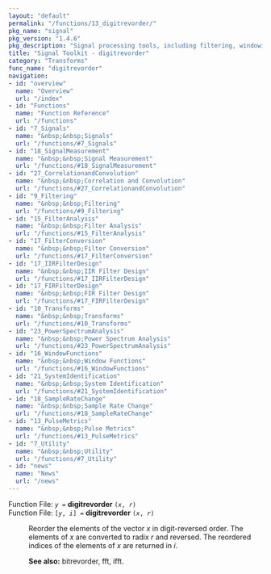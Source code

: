 ```yaml
---
layout: "default"
permalink: "/functions/13_digitrevorder/"
pkg_name: "signal"
pkg_version: "1.4.6"
pkg_description: "Signal processing tools, including filtering, windowing and display functions."
title: "Signal Toolkit - digitrevorder"
category: "Transforms"
func_name: "digitrevorder"
navigation:
- id: "overview"
  name: "Overview"
  url: "/index"
- id: "Functions"
  name: "Function Reference"
  url: "/functions"
- id: "7_Signals"
  name: "&nbsp;&nbsp;Signals"
  url: "/functions/#7_Signals"
- id: "18_SignalMeasurement"
  name: "&nbsp;&nbsp;Signal Measurement"
  url: "/functions/#18_SignalMeasurement"
- id: "27_CorrelationandConvolution"
  name: "&nbsp;&nbsp;Correlation and Convolution"
  url: "/functions/#27_CorrelationandConvolution"
- id: "9_Filtering"
  name: "&nbsp;&nbsp;Filtering"
  url: "/functions/#9_Filtering"
- id: "15_FilterAnalysis"
  name: "&nbsp;&nbsp;Filter Analysis"
  url: "/functions/#15_FilterAnalysis"
- id: "17_FilterConversion"
  name: "&nbsp;&nbsp;Filter Conversion"
  url: "/functions/#17_FilterConversion"
- id: "17_IIRFilterDesign"
  name: "&nbsp;&nbsp;IIR Filter Design"
  url: "/functions/#17_IIRFilterDesign"
- id: "17_FIRFilterDesign"
  name: "&nbsp;&nbsp;FIR Filter Design"
  url: "/functions/#17_FIRFilterDesign"
- id: "10_Transforms"
  name: "&nbsp;&nbsp;Transforms"
  url: "/functions/#10_Transforms"
- id: "23_PowerSpectrumAnalysis"
  name: "&nbsp;&nbsp;Power Spectrum Analysis"
  url: "/functions/#23_PowerSpectrumAnalysis"
- id: "16_WindowFunctions"
  name: "&nbsp;&nbsp;Window Functions"
  url: "/functions/#16_WindowFunctions"
- id: "21_SystemIdentification"
  name: "&nbsp;&nbsp;System Identification"
  url: "/functions/#21_SystemIdentification"
- id: "18_SampleRateChange"
  name: "&nbsp;&nbsp;Sample Rate Change"
  url: "/functions/#18_SampleRateChange"
- id: "13_PulseMetrics"
  name: "&nbsp;&nbsp;Pulse Metrics"
  url: "/functions/#13_PulseMetrics"
- id: "7_Utility"
  name: "&nbsp;&nbsp;Utility"
  url: "/functions/#7_Utility"
- id: "news"
  name: "News"
  url: "/news"
---
```

<dl class="first-deftypefn">
<dt class="deftypefn" id="index-digitrevorder"><span class="category-def">Function File: </span><span><code class="def-type"><var class="var">y</var> =</code> <strong class="def-name">digitrevorder</strong> <code class="def-code-arguments">(<var class="var">x</var>, <var class="var">r</var>)</code><a class="copiable-link" href="#index-digitrevorder"></a></span></dt>
<dt class="deftypefnx def-cmd-deftypefn" id="index-digitrevorder-1"><span class="category-def">Function File: </span><span><code class="def-type">[<var class="var">y</var>, <var class="var">i</var>] =</code> <strong class="def-name">digitrevorder</strong> <code class="def-code-arguments">(<var class="var">x</var>, <var class="var">r</var>)</code><a class="copiable-link" href="#index-digitrevorder-1"></a></span></dt>
<dd><p>Reorder the elements of the vector <var class="var">x</var> in digit-reversed order.
 The elements of <var class="var">x</var> are converted to radix <var class="var">r</var> and reversed.
 The reordered indices of the elements of <var class="var">x</var> are returned in <var class="var">i</var>.
 </p>
<p><strong class="strong">See also:</strong> bitrevorder, fft, ifft.
 </p></dd></dl>